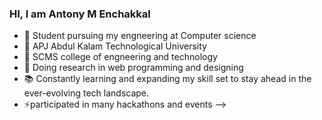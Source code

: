 ### HI, I am Antony M Enchakkal


- 🔭 Student pursuing my engneering at Computer science
- 🌱 APJ Abdul Kalam Technological University 
- 👯 SCMS college of engneering and technology
- 🤔 Doing research in web programming and designing
- 📚 Constantly learning and expanding my skill set to stay ahead in the ever-evolving tech landscape.
- ⚡participated in many hackathons and events
-->
